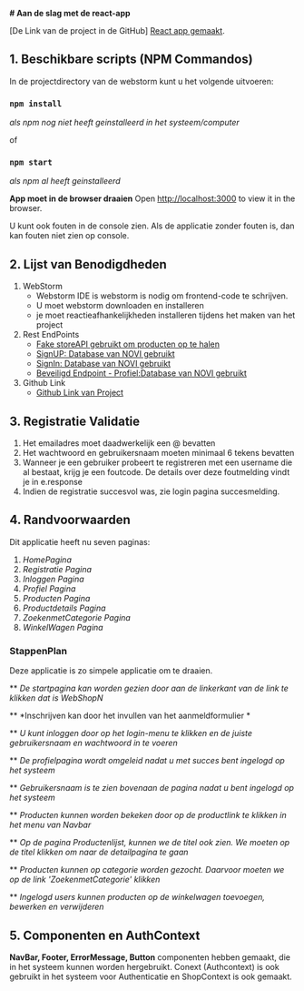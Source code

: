 **# Aan de slag met de react-app**

[De Link van de project in de GitHub] [React app gemaakt](https://github.com/nishalamichhane/endproject).

## 1. Beschikbare scripts (NPM Commandos)

In de projectdirectory van de webstorm kunt u het volgende uitvoeren:

### `npm install` 
_als npm nog niet heeft geinstalleerd in het systeem/computer_

of

### `npm start` 
_als npm al heeft geinstalleerd_

**App moet in de browser draaien**
Open [http://localhost:3000](http://localhost:3000) to view it in the browser.

U kunt ook fouten in de console zien. Als de applicatie zonder fouten is, dan kan fouten niet zien op console.

## 2. Lijst van Benodigdheden
1. WebStorm
   * Webstorm IDE is webstorm is nodig om frontend-code te schrijven.
   * U moet webstorm downloaden en installeren
   * je moet reactieafhankelijkheden installeren tijdens het maken van het project
2. Rest EndPoints
   * [Fake storeAPI gebruikt om producten op te halen](https://fakestoreapi.com)
   * [SignUP: Database van NOVI gebruikt](https://frontend-educational-backend.herokuapp.com/api/auth/signup)
   * [SignIn: Database van NOVI gebruikt](https://frontend-educational-backend.herokuapp.com/api/auth/signin)
   * [Beveiligd Endpoint - Profiel:Database van NOVI gebruikt](https://frontend-educational-backend.herokuapp.com/api/user)
3. Github Link
   * [Github Link van Project](https://github.com/nishalamichhane/endproject)
## 3. Registratie Validatie
1. Het emailadres moet daadwerkelijk een @ bevatten
2. Het wachtwoord en gebruikersnaam moeten minimaal 6 tekens bevatten
3. Wanneer je een gebruiker probeert te registreren met een username die al bestaat, krijg je een foutcode. De details over deze foutmelding vindt je in e.response
4. Indien de registratie succesvol was, zie login pagina succesmelding.

## 4. Randvoorwaarden

Dit applicatie heeft nu seven paginas:
1. _HomePagina_
2. _Registratie Pagina_
3. _Inloggen Pagina_
4. _Profiel Pagina_
5. _Producten Pagina_
6. _Productdetails Pagina_
7. _ZoekenmetCategorie Pagina_
8. _WinkelWagen Pagina_

### StappenPlan
Deze applicatie is zo simpele applicatie om te draaien. 

** *De startpagina kan worden gezien door aan de linkerkant van de link te klikken dat is WebShopN*

** *Inschrijven kan door het invullen van het aanmeldformulier *

** *U kunt inloggen door op het login-menu te klikken en de juiste gebruikersnaam en wachtwoord in te voeren*

** *De profielpagina wordt omgeleid nadat u met succes bent ingelogd op het systeem*

** *Gebruikersnaam is te zien bovenaan de pagina nadat u bent ingelogd op het systeem*

** *Producten kunnen worden bekeken door op de productlink te klikken in het menu van Navbar*

** *Op de pagina Productenlijst, kunnen we de titel ook zien. We moeten op de titel klikken om naar de detailpagina te gaan*

** *Producten kunnen op categorie worden gezocht. Daarvoor moeten we op de link 'ZoekenmetCategorie' klikken*

** *Ingelogd users kunnen producten op de winkelwagen toevoegen, bewerken en verwijderen*

## 5. Componenten en AuthContext
**NavBar, Footer, ErrorMessage, Button** componenten  hebben gemaakt, die in het systeem kunnen worden hergebruikt. Conext (Authcontext) is ook gebruikt in het systeem voor Authenticatie en ShopContext is ook gemaakt.





